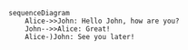 ```mermaid-example
sequenceDiagram
    Alice->>John: Hello John, how are you?
    John-->>Alice: Great!
    Alice-)John: See you later!
```
